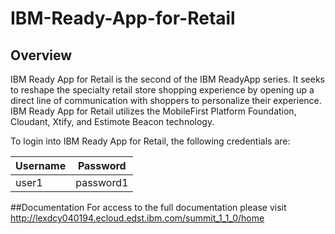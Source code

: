 # IBM-Ready-App-for-Retail

## Overview

IBM Ready App for Retail is the second of the IBM ReadyApp series. It seeks to reshape the specialty retail store shopping experience by opening up a direct line of communication with shoppers to personalize their experience. IBM Ready App for Retail utilizes the MobileFirst Platform Foundation, Cloudant, Xtify, and Estimote Beacon technology.

To login into IBM Ready App for Retail, the following credentials are:

| Username | Password |
|---------|----------|
| user1   | password1 |

##Documentation
For access to the full documentation please visit http://lexdcy040194.ecloud.edst.ibm.com/summit_1_1_0/home
